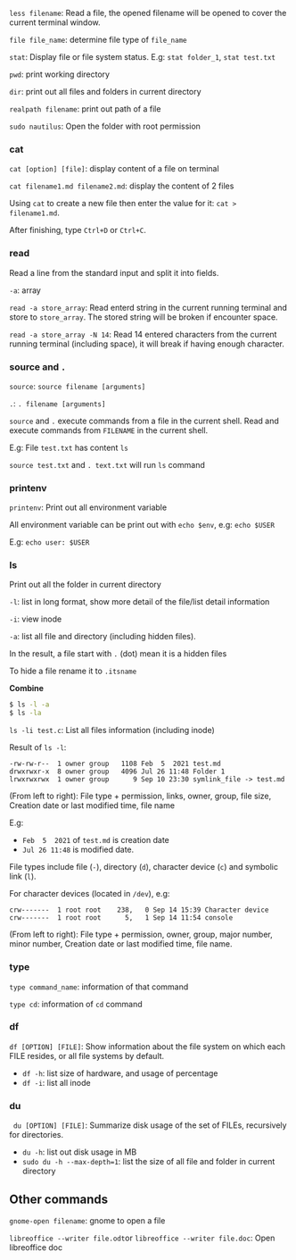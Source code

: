 ``less filename``: Read a file, the opened filename will be opened to cover the current terminal window.

``file file_name``: determine file type of ``file_name``

``stat``: Display file or file system status. E.g: ``stat folder_1``, ``stat test.txt``

``pwd``: print working directory

``dir``: print out all files and folders in current directory

``realpath filename``: print out path of a file

``sudo nautilus``: Open the folder with root permission

### cat

``cat [option] [file]``: display content of a file on terminal

``cat filename1.md filename2.md``: display the content of 2 files

Using ``cat`` to create a new file then enter the value for it: ``cat > filename1.md``.

After finishing, type ``Ctrl+D`` or ``Ctrl+C``.

### read

Read a line from the standard input and split it into fields.

``-a``: array

``read -a store_array``: Read enterd string in the current running terminal and store to ``store_array``. The stored string will be broken if encounter space.

``read -a store_array -N 14``: Read 14 entered characters from the current running terminal (including space), it will break if having enough character.

### source and ``.``

``source``: ``source filename [arguments]``

``.``: ``. filename [arguments]``

``source`` and ``.`` execute commands from a file in the current shell. Read and execute commands from ``FILENAME`` in the current shell. 

E.g: File ``test.txt`` has content ``ls``

``source test.txt`` and ``. text.txt`` will run ``ls`` command

### printenv

``printenv``: Print out all environment variable

All environment variable can be print out with ``echo $env``, e.g: ``echo $USER``

E.g: ``echo user: $USER``

### ls

Print out all the folder in current directory

``-l``: list in long format, show more detail of the file/list detail information

``-i``: view inode

``-a``: list all file and directory (including hidden files).

In the result, a file start with ``.`` (dot) mean it is a hidden files

To hide a file rename it to ``.itsname``

**Combine**

```bash
$ ls -l -a
$ ls -la
```

``ls -li test.c``: List all files information (including inode)

Result of ``ls -l``:

```
-rw-rw-r--  1 owner group   1108 Feb  5  2021 test.md
drwxrwxr-x  8 owner group   4096 Jul 26 11:48 Folder 1
lrwxrwxrwx  1 owner group      9 Sep 10 23:30 symlink_file -> test.md
```

(From left to right): File type + permission, links, owner, group, file size, Creation date or last modified time, file name

E.g: 

* ``Feb  5  2021`` of ``test.md`` is creation date
* ``Jul 26 11:48`` is modified date.

File types include file (``-``), directory (``d``), character device (``c``) and symbolic link (``l``).

For character devices (located in ``/dev``), e.g:

```
crw-------  1 root root    238,   0 Sep 14 15:39 Character device
crw-------  1 root root      5,   1 Sep 14 11:54 console
```

(From left to right): File type + permission, owner, group, major number, minor number, Creation date or last modified time, file name.

### type

``type command_name``: information of that command

``type cd``: information of ``cd`` command

### df

``df [OPTION] [FILE]``: Show information about the file system on which each FILE resides, or all file systems by default.

* ``df -h``: list size of hardware, and usage of percentage
* ``df -i``: list all inode

### du

`` du [OPTION] [FILE]``: Summarize disk usage of the set of FILEs, recursively for directories.

* ``du -h``: list out disk usage in MB
* ``sudo du -h --max-depth=1``: list the size of all file and folder in current directory

## Other commands

``gnome-open filename``: gnome to open a file

``libreoffice --writer file.odt``or ``libreoffice --writer file.doc``: Open libreoffice doc